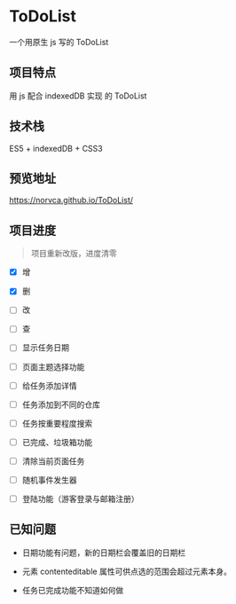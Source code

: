 # ToDoList
一个用原生 js 写的 ToDoList



## 项目特点

用 js 配合 indexedDB 实现 的 ToDoList 



## 技术栈

ES5 + indexedDB + CSS3



## 预览地址

https://norvca.github.io/ToDoList/



## 项目进度

>  项目重新改版，进度清零

- [x] 增
- [x] 删
- [ ] 改
- [ ] 查
- [ ] 显示任务日期
- [ ] 页面主题选择功能
- [ ] 给任务添加详情
- [ ] 任务添加到不同的仓库
- [ ] 任务按重要程度搜索
- [ ] 已完成、垃圾箱功能
- [ ] 清除当前页面任务
- [ ] 随机事件发生器
- [ ] 登陆功能（游客登录与邮箱注册）


## 已知问题

- 日期功能有问题，新的日期栏会覆盖旧的日期栏


- 元素 contenteditable 属性可供点选的范围会超过元素本身。
- 任务已完成功能不知道如何做

